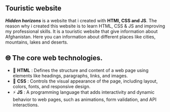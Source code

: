 ## Touristic website

***Hidden horizons*** is a website that i created with **HTMl, CSS and JS**. The reason why i created this website is to learn HTML, CSS & JS and improving my professional skills.
It is a touristic website that give information about Afghanistan. Here you can information about different  places  like cities, mountains, lakes and deserts. 

## 🌐  The core web technologies.

* 📄 **HTML** :
  Defines the structure and content of a web page using elements like headings, paragraphs, links, and images. 
* 🎨 **CSS** :
  Controls the visual appearance of the page, including layout, colors, fonts, and responsive design.
* ⚡ **JS** :
A programming language that adds interactivity and dynamic behavior to web pages, such as animations, form validation, and API interactions.

